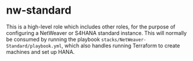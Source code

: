 # nw-standard

This is a high-level role which includes other roles, for the purpose of configuring a NetWeaver or S4HANA standard instance. This will normally be consumed by running the playbook `stacks/NetWeaver-Standard/playbook.yml`, which also handles running Terraform to create machines and set up HANA.